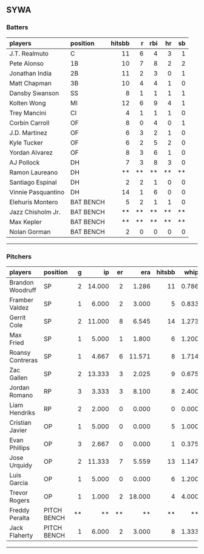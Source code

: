## SYWA

### Batters

 
|players            |position  | hitsbb|  r| rbi| hr| sb| 
|:------------------|:---------|------:|--:|---:|--:|--:| 
|J.T. Realmuto      |C         |     11|  6|   4|  3|  1| 
|Pete Alonso        |1B        |     10|  7|   8|  2|  2| 
|Jonathan India     |2B        |     11|  2|   3|  0|  1| 
|Matt Chapman       |3B        |     10|  4|   4|  1|  0| 
|Dansby Swanson     |SS        |      8|  1|   1|  1|  1| 
|Kolten Wong        |MI        |     12|  6|   9|  4|  1| 
|Trey Mancini       |CI        |      4|  1|   1|  1|  0| 
|Corbin Carroll     |OF        |      8|  0|   4|  0|  1| 
|J.D. Martinez      |OF        |      6|  3|   2|  1|  0| 
|Kyle Tucker        |OF        |      6|  2|   5|  2|  0| 
|Yordan Alvarez     |OF        |      8|  3|   6|  1|  0| 
|AJ Pollock         |DH        |      7|  3|   8|  3|  0| 
|Ramon Laureano     |DH        |     **| **|  **| **| **| 
|Santiago Espinal   |DH        |      2|  2|   1|  0|  0| 
|Vinnie Pasquantino |DH        |     14|  1|   6|  0|  0| 
|Elehuris Montero   |BAT BENCH |      5|  2|   1|  1|  0| 
|Jazz Chisholm Jr.  |BAT BENCH |     **| **|  **| **| **| 
|Max Kepler         |BAT BENCH |     **| **|  **| **| **| 
|Nolan Gorman       |BAT BENCH |      2|  0|   0|  0|  0| 


* * *

### Pitchers

 
|players          |position    |  g|     ip| er|    era| hitsbb|  whip| so|  w| sv| 
|:----------------|:-----------|--:|------:|--:|------:|------:|-----:|--:|--:|--:| 
|Brandon Woodruff |SP          |  2| 14.000|  2|  1.286|     11| 0.786| 21|  2|  0| 
|Framber Valdez   |SP          |  1|  6.000|  2|  3.000|      5| 0.833|  7|  1|  0| 
|Gerrit Cole      |SP          |  2| 11.000|  8|  6.545|     14| 1.273| 16|  1|  0| 
|Max Fried        |SP          |  1|  5.000|  1|  1.800|      6| 1.200|  8|  0|  0| 
|Roansy Contreras |SP          |  1|  4.667|  6| 11.571|      8| 1.714| 10|  0|  0| 
|Zac Gallen       |SP          |  2| 13.333|  3|  2.025|      9| 0.675| 17|  0|  0| 
|Jordan Romano    |RP          |  3|  3.333|  3|  8.100|      8| 2.400|  0|  0|  1| 
|Liam Hendriks    |RP          |  2|  2.000|  0|  0.000|      0| 0.000|  2|  1|  0| 
|Cristian Javier  |OP          |  1|  5.000|  0|  0.000|      5| 1.000|  6|  1|  0| 
|Evan Phillips    |OP          |  3|  2.667|  0|  0.000|      1| 0.375|  6|  0|  0| 
|Jose Urquidy     |OP          |  2| 11.333|  7|  5.559|     13| 1.147| 12|  0|  0| 
|Luis Garcia      |OP          |  1|  5.000|  0|  0.000|      6| 1.200|  4|  1|  0| 
|Trevor Rogers    |OP          |  1|  1.000|  2| 18.000|      4| 4.000|  1|  0|  0| 
|Freddy Peralta   |PITCH BENCH | **|     **| **|     **|     **|    **| **| **| **| 
|Jack Flaherty    |PITCH BENCH |  1|  6.000|  2|  3.000|      8| 1.333|  9|  1|  0| 


* * *


